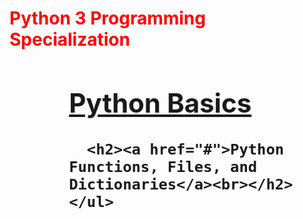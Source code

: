 <!DOCTYPE html>
<html lang="en" dir="ltr">
  <head>
    <meta charset="utf-8">
  </head>
  <body>
  <h1 style="color:red">Python 3 Programming Specialization<h1>
  <ol>
    <ul>
    <h2><a href="#">Python Basics</a><br></h2>


      <h2><a href="#">Python Functions, Files, and Dictionaries</a><br></h2>
    </ul>
  </ol>

  </body>
</html>
